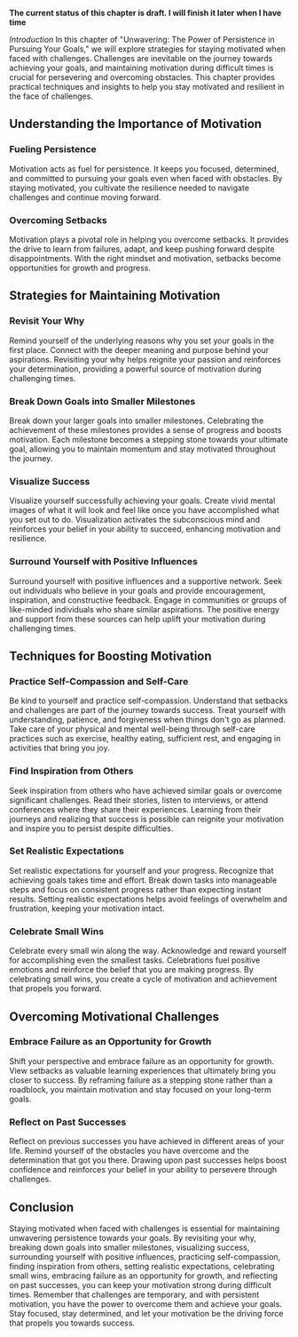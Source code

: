 **The current status of this chapter is draft. I will finish it later when I have time**

*Introduction* In this chapter of "Unwavering: The Power of Persistence in Pursuing Your Goals," we will explore strategies for staying motivated when faced with challenges. Challenges are inevitable on the journey towards achieving your goals, and maintaining motivation during difficult times is crucial for persevering and overcoming obstacles. This chapter provides practical techniques and insights to help you stay motivated and resilient in the face of challenges.

Understanding the Importance of Motivation
------------------------------------------

### Fueling Persistence

Motivation acts as fuel for persistence. It keeps you focused, determined, and committed to pursuing your goals even when faced with obstacles. By staying motivated, you cultivate the resilience needed to navigate challenges and continue moving forward.

### Overcoming Setbacks

Motivation plays a pivotal role in helping you overcome setbacks. It provides the drive to learn from failures, adapt, and keep pushing forward despite disappointments. With the right mindset and motivation, setbacks become opportunities for growth and progress.

Strategies for Maintaining Motivation
-------------------------------------

### Revisit Your Why

Remind yourself of the underlying reasons why you set your goals in the first place. Connect with the deeper meaning and purpose behind your aspirations. Revisiting your why helps reignite your passion and reinforces your determination, providing a powerful source of motivation during challenging times.

### Break Down Goals into Smaller Milestones

Break down your larger goals into smaller milestones. Celebrating the achievement of these milestones provides a sense of progress and boosts motivation. Each milestone becomes a stepping stone towards your ultimate goal, allowing you to maintain momentum and stay motivated throughout the journey.

### Visualize Success

Visualize yourself successfully achieving your goals. Create vivid mental images of what it will look and feel like once you have accomplished what you set out to do. Visualization activates the subconscious mind and reinforces your belief in your ability to succeed, enhancing motivation and resilience.

### Surround Yourself with Positive Influences

Surround yourself with positive influences and a supportive network. Seek out individuals who believe in your goals and provide encouragement, inspiration, and constructive feedback. Engage in communities or groups of like-minded individuals who share similar aspirations. The positive energy and support from these sources can help uplift your motivation during challenging times.

Techniques for Boosting Motivation
----------------------------------

### Practice Self-Compassion and Self-Care

Be kind to yourself and practice self-compassion. Understand that setbacks and challenges are part of the journey towards success. Treat yourself with understanding, patience, and forgiveness when things don't go as planned. Take care of your physical and mental well-being through self-care practices such as exercise, healthy eating, sufficient rest, and engaging in activities that bring you joy.

### Find Inspiration from Others

Seek inspiration from others who have achieved similar goals or overcome significant challenges. Read their stories, listen to interviews, or attend conferences where they share their experiences. Learning from their journeys and realizing that success is possible can reignite your motivation and inspire you to persist despite difficulties.

### Set Realistic Expectations

Set realistic expectations for yourself and your progress. Recognize that achieving goals takes time and effort. Break down tasks into manageable steps and focus on consistent progress rather than expecting instant results. Setting realistic expectations helps avoid feelings of overwhelm and frustration, keeping your motivation intact.

### Celebrate Small Wins

Celebrate every small win along the way. Acknowledge and reward yourself for accomplishing even the smallest tasks. Celebrations fuel positive emotions and reinforce the belief that you are making progress. By celebrating small wins, you create a cycle of motivation and achievement that propels you forward.

Overcoming Motivational Challenges
----------------------------------

### Embrace Failure as an Opportunity for Growth

Shift your perspective and embrace failure as an opportunity for growth. View setbacks as valuable learning experiences that ultimately bring you closer to success. By reframing failure as a stepping stone rather than a roadblock, you maintain motivation and stay focused on your long-term goals.

### Reflect on Past Successes

Reflect on previous successes you have achieved in different areas of your life. Remind yourself of the obstacles you have overcome and the determination that got you there. Drawing upon past successes helps boost confidence and reinforces your belief in your ability to persevere through challenges.

Conclusion
----------

Staying motivated when faced with challenges is essential for maintaining unwavering persistence towards your goals. By revisiting your why, breaking down goals into smaller milestones, visualizing success, surrounding yourself with positive influences, practicing self-compassion, finding inspiration from others, setting realistic expectations, celebrating small wins, embracing failure as an opportunity for growth, and reflecting on past successes, you can keep your motivation strong during difficult times. Remember that challenges are temporary, and with persistent motivation, you have the power to overcome them and achieve your goals. Stay focused, stay determined, and let your motivation be the driving force that propels you towards success.
